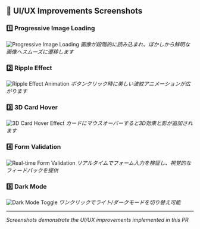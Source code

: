 ## 📸 UI/UX Improvements Screenshots

### 1️⃣ Progressive Image Loading
![Progressive Image Loading](https://github.com/20m61/lightningtalk-circle/assets/placeholder/progressive-loading.svg)
*画像が段階的に読み込まれ、ぼかしから鮮明な画像へスムーズに遷移します*

### 2️⃣ Ripple Effect
![Ripple Effect Animation](https://github.com/20m61/lightningtalk-circle/assets/placeholder/ripple-effect.svg)
*ボタンクリック時に美しい波紋アニメーションが広がります*

### 3️⃣ 3D Card Hover
![3D Card Hover Effect](https://github.com/20m61/lightningtalk-circle/assets/placeholder/3d-card.svg)
*カードにマウスオーバーすると3D効果と影が追加されます*

### 4️⃣ Form Validation
![Real-time Form Validation](https://github.com/20m61/lightningtalk-circle/assets/placeholder/form-validation.svg)
*リアルタイムでフォーム入力を検証し、視覚的なフィードバックを提供*

### 5️⃣ Dark Mode
![Dark Mode Toggle](https://github.com/20m61/lightningtalk-circle/assets/placeholder/dark-mode.svg)
*ワンクリックでライト/ダークモードを切り替え可能*

---
*Screenshots demonstrate the UI/UX improvements implemented in this PR*
